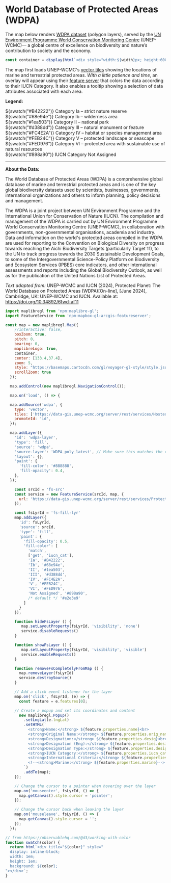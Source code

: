 # World Database of Protected Areas (WDPA)

The map below renders [WDPA dataset](https://www.protectedplanet.net/en/thematic-areas/wdpa) (polygon layers), served by the [UN Environment Programme World Conservation Monitoring Centre](https://www.unep-wcmc.org/) (UNEP-WCMC)&mdash; a global centre of excellence on biodiversity and nature’s contribution to society and the economy.

```js
const container = display(html`<div style="width:${width}px; height:600px"></div>`)
```

The map first loads UNEP-WCMC's [vector tiles](https://data-gis.unep-wcmc.org/server/rest/services/Hosted/wdpa_latest_vts/VectorTileServer) showing the locations of marine and terrestrial protected areas. _With a little patience and time_, an overlay will appear using their [feature server](https://data-gis.unep-wcmc.org/server/rest/services/ProtectedSites/The_World_Database_of_Protected_Areas/FeatureServer/) that colors the data according to their IUCN Category. It also enables a tooltip showing a selection of data attributes associated with each area.

<link rel='stylesheet' href='https://unpkg.com/maplibre-gl@4.3.2/dist/maplibre-gl.css' />
<style>
  .maplibregl-popup-content{
    color: black;
}
</style>

<strong>Legend:</strong></p>

${swatch("#B42222")} Category Ia – strict nature reserve<br>
${swatch("#68e94e")} Category Ib – wilderness area<br>
${swatch("#1ea503")} Category II – national park<br>
${swatch("#d388dd")} Category III – natural monument or feature<br>
${swatch("#FC4E2A")} Category IV – habitat or species management area<br>
${swatch("#FEB24C")} Category V – protected landscape or seascape<br>
${swatch("#FED976")} Category VI – protected area with sustainable use of natural resources<br>
${swatch("#898a90")} IUCN Category Not Assigned<br>

---

**About the Data:**

The World Database of Protected Areas (WDPA) is a comprehensive global database of marine and terrestrial protected areas and is one of the key global biodiversity datasets used by scientists, businesses, governments, international organizations and others to inform planning, policy decisions and management.

The WDPA is a joint project between UN Environment Programme and the International Union for Conservation of Nature (IUCN). The compilation and management of the WDPA is carried out by UN Environment Programme World Conservation Monitoring Centre (UNEP-WCMC), in collaboration with governments, non-governmental organisations, academia and industry. Data and information on the world's protected areas compiled in the WDPA are used for reporting to the Convention on Biological Diversity on progress towards reaching the Aichi Biodiversity Targets (particularly Target 11), to the UN to track progress towards the 2030 Sustainable Development Goals, to some of the Intergovernmental Science-Policy Platform on Biodiversity and Ecosystem Services (IPBES) core indicators, and other international assessments and reports including the Global Biodiversity Outlook, as well as for the publication of the United Nations List of Protected Areas.

_Text adapted from:_ UNEP-WCMC and IUCN (2024), Protected Planet: The World Database on Protected Areas (WDPA)[On-line], [June 2024], Cambridge, UK: UNEP-WCMC and IUCN. Available at: https://doi.org/10.34892/6fwd-af11

```js
import maplibregl from 'npm:maplibre-gl';
import FeatureService from 'npm:mapbox-gl-arcgis-featureserver';

const map = new maplibregl.Map({
    //interactive: false,
    boxZoom: true,
    pitch: 0,
    bearing: 0,
    maplibreLogo: true,
    container,
    center: [133.4,37.4],
    zoom: 5,
    style: "https://basemaps.cartocdn.com/gl/voyager-gl-style/style.json",
    scrollZoom: true
  });

  map.addControl(new maplibregl.NavigationControl());

  map.on('load', () => {

  map.addSource('wdpa', {
    type: 'vector',
    tiles: ['https://data-gis.unep-wcmc.org/server/rest/services/Hosted/wdpa_latest_vts/VectorTileServer/tile/{z}/{y}/{x}.pbf'],
    promoteId: 'id',
  });

  map.addLayer({
    'id': 'wdpa-layer',
    'type': 'fill',
    'source': 'wdpa',
    'source-layer': 'WDPA_poly_latest', // Make sure this matches the correct source layer name
    'layout': {},
    'paint': {
      'fill-color': '#888888',
      'fill-opacity': 0.4,
    },
  });

    const srcId = 'fs-src'
    const service = new FeatureService(srcId, map, {
      url: 'https://data-gis.unep-wcmc.org/server/rest/services/ProtectedSites/The_World_Database_of_Protected_Areas/FeatureServer/1'
    });

    const fsLyrId = 'fs-fill-lyr'
    map.addLayer({
      'id': fsLyrId,
      'source': srcId,
      'type': 'fill',
      'paint': {
        'fill-opacity': 0.5,
        'fill-color': [
          'match',
          ['get', 'iucn_cat'],
          'Ia', '#B42222',
          'Ib', '#68e94e',
          'II', '#1ea503',
          'III', '#d388dd',
          'IV', '#FC4E2A',
          'V', '#FEB24C',
          'VI', '#FED976',
          'Not Assigned', '#898a90',
          /* default */ '#e2e3e9'
        ]
      }
    });

    function hideFsLayer () {
       map.setLayoutProperty(fsLyrId, 'visibility', 'none')
       service.disableRequests()
    }

    function showFsLayer () {
       map.setLayoutProperty(fsLyrId, 'visibility', 'visible')
       service.enableRequests()
    }

    function removeFsCompletelyFromMap () {
      map.removeLayer(fsLyrId)
      service.destroySource()
    }

    // Add a click event listener for the layer
    map.on('click', fsLyrId, (e) => {
      const feature = e.features[0];

    // Create a popup and set its coordinates and content
      new maplibregl.Popup()
        .setLngLat(e.lngLat)
        .setHTML(`
          <strong>Name:</strong> ${feature.properties.name}<br>
          <strong>Original Name:</strong> ${feature.properties.orig_name}<br>
          <strong>Designation:</strong> ${feature.properties.desig}<br>
          <strong>Designation (Eng):</strong> ${feature.properties.desig_eng}<br>
          <strong>Designation Type:</strong> ${feature.properties.desig_type}<br>
          <strong>IUCN Category:</strong> ${feature.properties.iucn_cat}<br>
          <strong>International Criteria:</strong> ${feature.properties.int_crit}<br>
          <!--<strong>Marine:</strong> ${feature.properties.marine}-->
        `)
        .addTo(map);
    });

    // Change the cursor to a pointer when hovering over the layer
    map.on('mouseenter', fsLyrId, () => {
      map.getCanvas().style.cursor = 'pointer';
    });

    // Change the cursor back when leaving the layer
    map.on('mouseleave', fsLyrId, () => {
      map.getCanvas().style.cursor = '';
    });
  });
```

```js
// from https://observablehq.com/@d3/working-with-color
function swatch(color) {
  return html`<div title="${color}" style="
  display: inline-block;
  width: 1em;
  height: 1em;
  background: ${color};
"></div>`;
}
```
